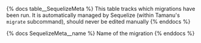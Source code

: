 {% docs table__SequelizeMeta %}
This table tracks which migrations have been run. It is automatically managed by Sequelize (within Tamanu's `migrate`
subcommand), should never be edited manually
{% enddocs %}

{% docs SequelizeMeta__name %}
Name of the migration
{% enddocs %}
